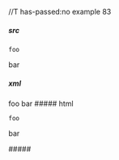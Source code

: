 //T has-passed:no
example 83
##### src
    foo
bar
##### xml
<?xml version="1.0" encoding="UTF-8"?>
<!DOCTYPE document SYSTEM "CommonMark.dtd">
<document xmlns="http://commonmark.org/xml/1.0">
  <code_block>foo
</code_block>
  <paragraph>
    <text>bar</text>
  </paragraph>
</document>
##### html
<pre><code>foo
</code></pre>
<p>bar</p>
#####
